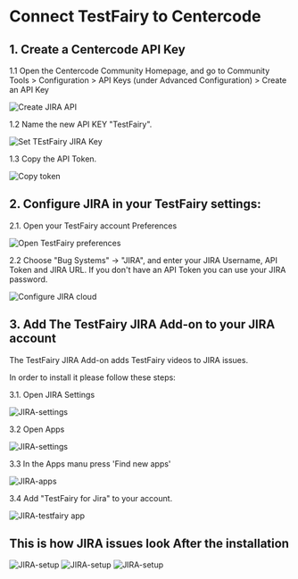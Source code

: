 # Connect TestFairy to Centercode

## 1. Create a Centercode API Key

1.1 Open the Centercode Community Homepage, and go to Community Tools > Configuration > API Keys (under Advanced Configuration) > Create an API Key

![Create JIRA API](/img/bug-tracking/cenercode1.png)

1.2 Name the new API KEY "TestFairy".

![Set TEstFairy JIRA Key](/img/bug-tracking/centercode2.png)

1.3 Copy the API Token.

![Copy token](/img/bug-tracking/jira-token.png)

## 2. Configure JIRA in your TestFairy settings: 

2.1. Open your TestFairy account Preferences 

![Open TestFairy preferences](/img/bug-tracking/jira-cloud-1.png)

2.2 Choose "Bug Systems" -> "JIRA", and enter your JIRA Username, API Token and JIRA URL. 
If you don't have an API Token you can use your JIRA password.

![Configure JIRA cloud](/img/bug-tracking/jira-cloud-2.png)

## 3. Add The TestFairy JIRA Add-on to your JIRA account

The TestFairy JIRA Add-on adds TestFairy videos to JIRA issues.

In order to install it please follow these steps:

3.1. Open JIRA Settings

![JIRA-settings](/img/bug-tracking/jira-settings.png)

3.2 Open Apps

![JIRA-settings](/img/bug-tracking/jira-settings1.png)

3.3 In the Apps manu press 'Find new apps'

![JIRA-apps](/img/bug-tracking/jira-find-apps.png)

3.4 Add "TestFairy for Jira" to your account.

![JIRA-testfairy app](/img/bug-tracking/jira-discover.png)


## This is how JIRA issues look After the installation

![JIRA-setup](/img/bug-tracking/hira6a.png)
![JIRA-setup](/img/bug-tracking/jira5b.png)
![JIRA-setup](/img/bug-tracking/jira6c.png)
